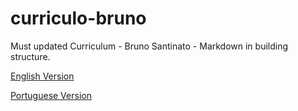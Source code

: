 # curriculo-bruno
Must updated Curriculum - Bruno Santinato - Markdown in building structure.

[English Version](https://github.com/blsantinato/curriculo-bruno/blob/main/BRUNO_LUIS_SANTINATO_Curriculum-Update-English-2024)

[Portuguese Version](https://github.com/blsantinato/curriculo-bruno/blob/main/BRUNO_LUIS_SANTINATO_Curriculo-Atualizado-2024)
